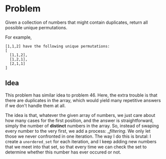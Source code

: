 # Problem
Given a collection of numbers that might contain duplicates, return all possible unique permutations.

For example,
```
[1,1,2] have the following unique permutations:
[
  [1,1,2],
  [1,2,1],
  [2,1,1]
]
```

## Idea
This problem has similar idea to problem 46. Here, the extra trouble is that there are duplicates in the array, which would yield many
repetitive answers if we don't handle them at all. 

The idea is that, whatever the given array of numbers, we just care about how many cases for the first position, and the answer is straightforward,
simply the number of __distinct__ numbers in the array. So, instead of swaping every number to the very first, we add a process: __filtering_.
We only let those we never confronted in one iteration. The way I do this is brutal: I create a `unordered_set` for each iteration, and I keep
adding new numbers that we meet into that set, so that every time we can check the set to determine whether this number has ever occured or not.

